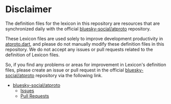 # Disclaimer

The definition files for the lexicon in this repository are resources that are synchronized daily with the official [bluesky-social/atproto](https://github.com/bluesky-social/atproto) repository.

These Lexicon files are used solely to improve development productivity in [atproto.dart](https://github.com/myConsciousness/atproto.dart), and please do not manually modify these definition files in this repository. We do not accept any issues or pull requests related to the definition of Lexicon files.

So, if you find any problems or areas for improvement in Lexicon's definition files, please create an issue or pull request in the official [bluesky-social/atproto](https://github.com/bluesky-social/atproto) repository via the following link.

- [bluesky-social/atproto](https://github.com/bluesky-social/atproto)
  - [Issues](https://github.com/bluesky-social/atproto/issues)
  - [Pull Requests](https://github.com/bluesky-social/atproto/pulls)
